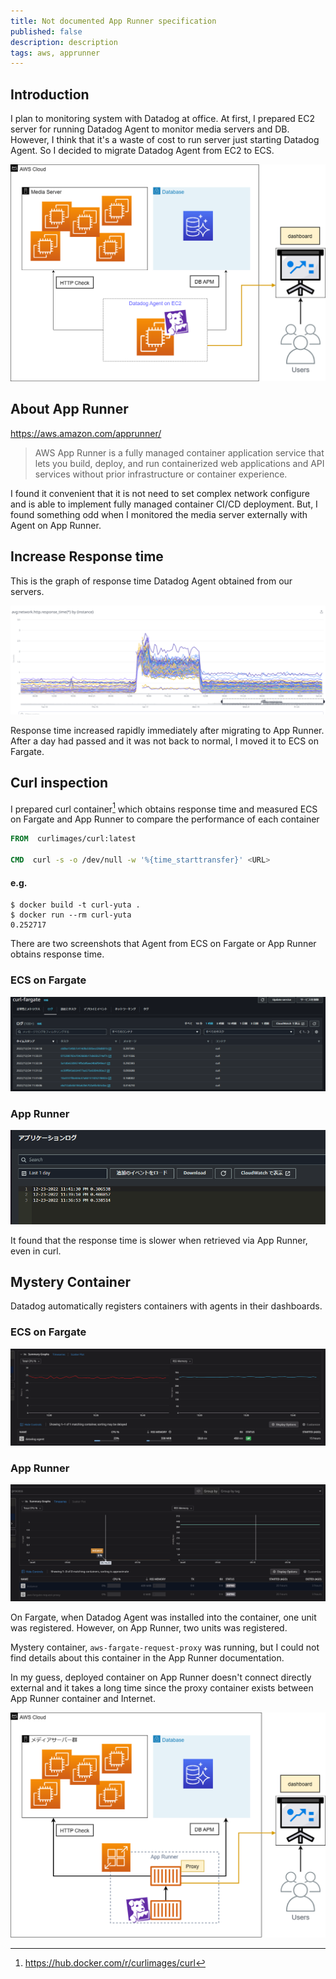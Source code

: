 ```yaml
---
title: Not documented App Runner specification
published: false
description: description
tags: aws, apprunner
---
```


## Introduction

I plan to monitoring system with Datadog at office. At first, I prepared EC2 server for running Datadog Agent to monitor media servers and DB. However, I think that it's a waste of cost to run server just starting Datadog Agent. So I decided to migrate Datadog Agent from EC2 to ECS.

![image1](./assets/image1.png)

## About App Runner

https://aws.amazon.com/apprunner/

> AWS App Runner is a fully managed container application service that lets you build, deploy, and run containerized web applications and API services without prior infrastructure or container experience.

I found it convenient that it is not need to set complex network configure and is able to implement fully managed container CI/CD deployment. But, I found something odd when I monitored the media server externally with Agent on App Runner.

## Increase Response time

This is the graph of response time Datadog Agent obtained from our servers.

![image2](./assets/image2.png)

Response time increased rapidly immediately after migrating to App Runner. After a day had passed and it was not back to normal, I moved it to ECS on Fargate.

## Curl inspection

I prepared curl container[^1] which obtains response time and measured ECS on Fargate and App Runner to compare the performance of each container

```dockerfile
FROM  curlimages/curl:latest

CMD  curl -s -o /dev/null -w '%{time_starttransfer}' <URL>
```

[^1]: https://hub.docker.com/r/curlimages/curl

#### e.g.

```console
$ docker build -t curl-yuta .
$ docker run --rm curl-yuta
0.252717
```

There are two screenshots that Agent from ECS on Fargate or App Runner obtains response time.

### ECS on Fargate

![image3](./assets/image3.png)

### App Runner

![image4](./assets/image4.png)

It found that the response time is slower when retrieved via App Runner, even in curl.

## Mystery Container

Datadog automatically registers containers with agents in their dashboards.

### ECS on Fargate

![image5](./assets/image5.png)

### App Runner

![image6](./assets/image6.png)

On Fargate, when Datadog Agent was installed into the container, one unit was registered. However, on App Runner, two units was registered.

Mystery container, `aws-fargate-request-proxy` was running, but I could not find details about this container in the App Runner documentation.

In my guess, deployed container on App Runner doesn't connect directly external and it takes a long time since the proxy container exists between App Runner container and Internet.

![image7](./assets/image7.png)
